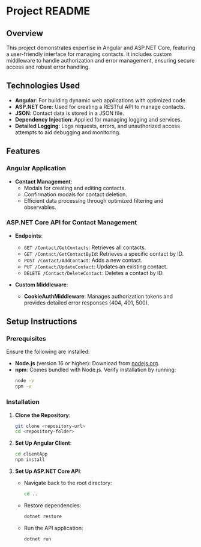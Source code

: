 
# Project README

## Overview
This project demonstrates expertise in Angular and ASP.NET Core, featuring a user-friendly interface for managing contacts. It includes custom middleware to handle authorization and error management, ensuring secure access and robust error handling.

## Technologies Used
- **Angular**: For building dynamic web applications with optimized code.
- **ASP.NET Core**: Used for creating a RESTful API to manage contacts.
- **JSON**: Contact data is stored in a JSON file.
- **Dependency Injection**: Applied for managing logging and services.
- **Detailed Logging**: Logs requests, errors, and unauthorized access attempts to aid debugging and monitoring.

## Features

### Angular Application
- **Contact Management**:
  - Modals for creating and editing contacts.
  - Confirmation modals for contact deletion.
  - Efficient data processing through optimized filtering and observables.

### ASP.NET Core API for Contact Management
- **Endpoints**:
  - `GET /Contact/GetContacts`: Retrieves all contacts.
  - `GET /Contact/GetContactById`: Retrieves a specific contact by ID.
  - `POST /Contact/AddContact`: Adds a new contact.
  - `PUT /Contact/UpdateContact`: Updates an existing contact.
  - `DELETE /Contact/DeleteContact`: Deletes a contact by ID.

- **Custom Middleware**:
  - **CookieAuthMiddleware**: Manages authorization tokens and provides detailed error responses (404, 401, 500).

## Setup Instructions

### Prerequisites
Ensure the following are installed:

- **Node.js** (version 16 or higher): Download from [nodejs.org](https://nodejs.org).
- **npm**: Comes bundled with Node.js. Verify installation by running:
  ```bash
  node -v
  npm -v
  ```

### Installation

1. **Clone the Repository**:
   ```bash
   git clone <repository-url>
   cd <repository-folder>
   ```

2. **Set Up Angular Client**:
   ```bash
   cd clientApp
   npm install
   ```

3. **Set Up ASP.NET Core API**:
   - Navigate back to the root directory:
     ```bash
     cd ..
     ```
   - Restore dependencies:
     ```bash
     dotnet restore
     ```
   - Run the API application:
     ```bash
     dotnet run
     ```
